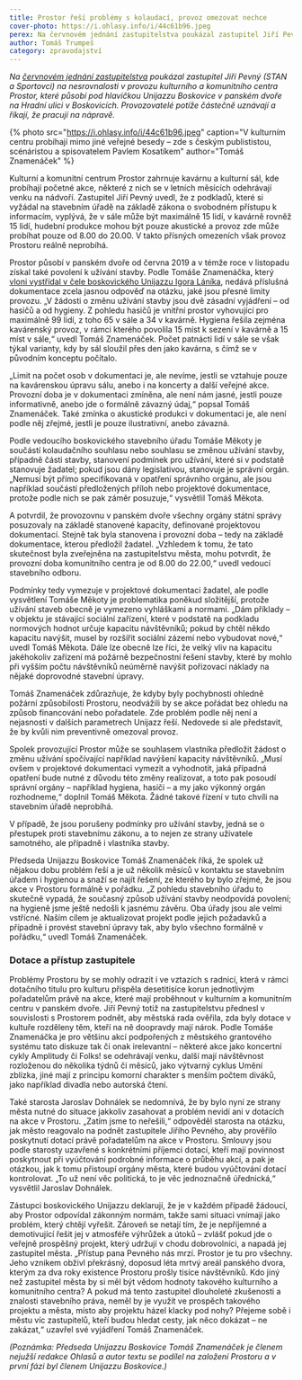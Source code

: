 ```yaml
---
title: Prostor řeší problémy s kolaudací, provoz omezovat nechce
cover-photo: https://i.ohlasy.info/i/44c61b96.jpeg
perex: Na červnovém jednání zastupitelstva poukázal zastupitel Jiří Pevný na nesrovnalosti v provozu kulturního a komunitního centra Prostor. Provozovatelé potíže částečně uznávají a říkají, že pracují na nápravě.
author: Tomáš Trumpeš
category: zpravodajství
---
```


*Na [červnovém jednání zastupitelstva](https://ohlasy.info/clanky/2021/06/zastupitelstvo.html) poukázal zastupitel Jiří Pevný (STAN a Sportovci) na nesrovnalosti v provozu kulturního a komunitního centra Prostor, které působí pod hlavičkou Unijazzu Boskovice v panském dvoře na Hradní ulici v Boskovicích. Provozovatelé potíže částečně uznávají a říkají, že pracují na nápravě.*

{% photo src="https://i.ohlasy.info/i/44c61b96.jpeg" caption="V kulturním centru probíhají mimo jiné veřejné besedy – zde s českým publististou, scénáristou a spisovatelem Pavlem Kosatíkem" author="Tomáš Znamenáček" %}

Kulturní a komunitní centrum Prostor zahrnuje kavárnu a kulturní sál, kde probíhají početné akce, některé z nich se v letních měsících odehrávají venku na nádvoří. Zastupitel Jiří Pevný uvedl, že z podkladů, které si vyžádal na stavebním úřadě na základě zákona o svobodném přístupu k informacím, vyplývá, že v sále může být maximálně 15 lidí, v kavárně rovněž 15 lidí, hudební produkce mohou být pouze akustické a provoz zde může probíhat pouze od 8.00 do 20.00. V takto přísných omezeních však provoz Prostoru reálně neprobíhá.

Prostor působí v panském dvoře od června 2019 a v témže roce v listopadu získal také povolení k užívání stavby. Podle Tomáše Znamenáčka, který [vloni vystřídal v čele boskovického Unijazzu Igora Láníka](https://ohlasy.info/clanky/2020/10/rozhovor-znamenacek.html), nedává příslušná dokumentace zcela jasnou odpověď na otázku, jaké jsou přesné limity provozu. „V žádosti o změnu užívání stavby jsou dvě zásadní vyjádření – od hasičů a od hygieny. Z pohledu hasičů je vnitřní prostor vyhovující pro maximálně 99 lidí, z toho 65 v sále a 34 v kavárně. Hygiena řešila zejména kavárenský provoz, v rámci kterého povolila 15 míst k sezení v kavárně a 15 míst v sále,“ uvedl Tomáš Znamenáček. Počet patnácti lidí v sále se však týkal varianty, kdy by sál sloužil přes den jako kavárna, s čímž se v původním konceptu počítalo.

„Limit na počet osob v dokumentaci je, ale nevíme, jestli se vztahuje pouze na kavárenskou úpravu sálu, anebo i na koncerty a další veřejné akce. Provozní doba je v dokumentaci zmíněna, ale není nám jasné, jestli pouze informativně, anebo jde o formálně závazný údaj,“ popsal Tomáš Znamenáček. Také zmínka o akustické produkci v dokumentaci je, ale není podle něj zřejmé, jestli je pouze ilustrativní, anebo závazná.

Podle vedoucího boskovického stavebního úřadu Tomáše Měkoty je součástí kolaudačního souhlasu nebo souhlasu se změnou užívání stavby, případně části stavby, stanovení podmínek pro užívání, které si v podstatě stanovuje žadatel; pokud jsou dány legislativou, stanovuje je správní orgán. „Nemusí být přímo specifikovaná v opatření správního orgánu, ale jsou například součástí předložených příloh nebo projektové dokumentace, protože podle nich se pak záměr posuzuje,“ vysvětlil Tomáš Měkota. 

A potvrdil, že provozovnu v panském dvoře všechny orgány státní správy posuzovaly na základě stanovené kapacity, definované projektovou dokumentací. Stejně tak byla stanovena i provozní doba – tedy na základě dokumentace, kterou předložil žadatel. „Vzhledem k tomu, že tato skutečnost byla zveřejněna na zastupitelstvu města, mohu potvrdit, že provozní doba komunitního centra je od 8.00 do 22.00,“ uvedl vedoucí stavebního odboru.

Podmínky tedy vymezuje v projektové dokumentaci žadatel, ale podle vysvětlení Tomáše Měkoty je problematika poněkud složitější, protože užívání staveb obecně je vymezeno vyhláškami a normami. „Dám příklady – v objektu je stávající sociální zařízení, které v podstatě na podkladu normových hodnot určuje kapacitu návštěvníků; pokud by chtěl někdo kapacitu navýšit, musel by rozšířit sociální zázemí nebo vybudovat nové,“ uvedl Tomáš Měkota. Dále lze obecně lze říci, že velký vliv na kapacitu jakéhokoliv zařízení má požárně bezpečnostní řešení stavby, které by mohlo při vyšším počtu návštěvníků neúměrně navýšit pořizovací náklady na nějaké doprovodné stavební úpravy.

Tomáš Znamenáček zdůrazňuje, že kdyby byly pochybnosti ohledně požární způsobilosti Prostoru, neodvážili by se akce pořádat bez ohledu na způsob financování nebo pořadatele. Zde problém podle něj není a nejasnosti v dalších parametrech Unijazz řeší. Nedovede si ale představit, že by kvůli nim preventivně omezoval provoz. 

Spolek provozující Prostor může se souhlasem vlastníka předložit žádost o změnu užívání spočívající například navýšení kapacity návštěvníků. „Musí ovšem v projektové dokumentaci vymezit a vyhodnotit, jaká případná opatření bude nutné z důvodu této změny realizovat, a toto pak posoudí správní orgány – například hygiena, hasiči – a my jako výkonný orgán rozhodneme,“ doplnil Tomáš Měkota. Žádné takové řízení v tuto chvíli na stavebním úřadě neprobíhá.

V případě, že jsou porušeny podmínky pro užívání stavby, jedná se o přestupek proti stavebnímu zákonu, a to nejen ze strany uživatele samotného, ale případně i vlastníka stavby.

Předseda Unijazzu Boskovice Tomáš Znamenáček říká, že spolek už nějakou dobu problém řeší a je už několik měsíců v kontaktu se stavebním úřadem i hygienou a snaží se najít řešení, ze kterého by bylo zřejmé, že jsou akce v Prostoru formálně v pořádku. „Z pohledu stavebního úřadu to skutečně vypadá, že současný způsob užívání stavby neodpovídá povolení; na hygieně jsme ještě nedošli k jasnému závěru. Oba úřady jsou ale velmi vstřícné. Naším cílem je aktualizovat projekt podle jejich požadavků a případně i provést stavební úpravy tak, aby bylo všechno formálně v pořádku,“ uvedl Tomáš Znamenáček.

### Dotace a přístup zastupitele

Problémy Prostoru by se mohly odrazit i ve vztazích s radnicí, která v rámci dotačního titulu pro kulturu přispěla desetitisíce korun jednotlivým pořadatelům právě na akce, které mají proběhnout v kulturním a komunitním centru v panském dvoře. Jiří Pevný totiž na zastupitelstvu přednesl v souvislosti s Prostorem podnět, aby městská rada ověřila, zda byly dotace v kultuře rozděleny těm, kteří na ně doopravdy mají nárok. Podle Tomáše Znamenáčka je pro většinu akcí podpořených z městského grantového systému tato diskuze tak či onak irelevantní – některé akce jako koncertní cykly Amplitudy či Folks! se odehrávají venku, další mají návštěvnost rozloženou do několika týdnů či měsíců, jako výtvarný cyklus Umění zblízka, jiné mají z principu komorní charakter s menším počtem diváků, jako například divadla nebo autorská čtení.

Také starosta Jaroslav Dohnálek se nedomnívá, že by bylo nyní ze strany města nutné do situace jakkoliv zasahovat a problém nevidí ani v dotacích na akce v Prostoru. „Zatím jsme to neřešili,“ odpověděl starosta na otázku, jak město reagovalo na podnět zastupitele Jiřího Pevného, aby prověřilo poskytnutí dotací právě pořadatelům na akce v Prostoru. Smlouvy jsou podle starosty uzavřené s konkrétními příjemci dotací, kteří mají povinnost poskytnout při vyúčtování podrobné informace o průběhu akcí, a pak je otázkou, jak k tomu přistoupí orgány města, které budou vyúčtování dotací kontrolovat. „To už není věc politická, to je věc jednoznačně úřednická,“ vysvětlil Jaroslav Dohnálek.

Zástupci boskovického Unijazzu deklarují, že je v každém případě žádoucí, aby Prostor odpovídal zákonným normám, takže sami situaci vnímají jako problém, který chtějí vyřešit. Zároveň se netají tím, že je nepříjemné a demotivující řešit jej v atmosféře výhrůžek a útoků – zvlášť pokud jde o veřejně prospěšný projekt, který udržují v chodu dobrovolníci, a napadá jej zastupitel města. „Přístup pana Pevného nás mrzí. Prostor je tu pro všechny. Jeho vznikem obživl překrásný, doposud léta mrtvý areál panského dvora, kterým za dva roky existence Prostoru prošly tisíce návštěvníků. Kdo jiný než zastupitel města by si měl být vědom hodnoty takového kulturního a komunitního centra? A pokud má tento zastupitel dlouholeté zkušenosti a znalosti stavebního práva, neměl by je využít ve prospěch takového projektu a města, místo aby projektu házel klacky pod nohy? Přejeme sobě i městu víc zastupitelů, kteří budou hledat cesty, jak něco dokázat – ne zakázat,“ uzavřel své vyjádření Tomáš Znamenáček.

*(Poznámka: Předseda Unijazzu Boskovice Tomáš Znamenáček je členem nejužší redakce Ohlasů a autor textu se podílel na založení Prostoru a v první fázi byl členem Unijazzu Boskovice.)*